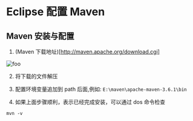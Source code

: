 # Eclipse 配置 Maven

## Maven 安装与配置

1. (Maven 下载地址)[http://maven.apache.org/download.cgi]

<img :src="$withBase('/images/Java/maven_downLoad.png')" alt="foo">

2. 将下载的文件解压

3. 配置环境变量追加到 path 后面,例如: `E:\maven\apache-maven-3.6.1\bin`

4. 如果上面步骤顺利，表示已经完成安装，可以通过 dos 命令检查

```shell
mvn -v
```

##
